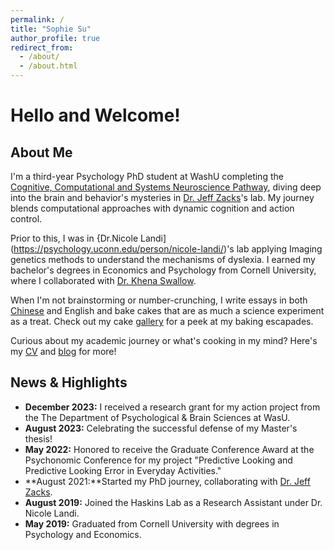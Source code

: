 ```yaml
---
permalink: /
title: "Sophie Su"
author_profile: true
redirect_from: 
  - /about/
  - /about.html
---
```


# Hello and Welcome!

## About Me
I'm a third-year Psychology  PhD student at WashU completing the [Cognitive, Computational and Systems Neuroscience Pathway](https://sites.wustl.edu/systemsneuroscience/ccsn-pathway/), diving deep into the brain and behavior's mysteries in [Dr. Jeff Zacks](https://dcl.wustl.edu/people/jzacks/)'s lab. My journey blends computational approaches with dynamic cognition and action control.

Prior to this, I was in {Dr.Nicole Landi](https://psychology.uconn.edu/person/nicole-landi/)'s lab applying Imaging genetics methods to understand the mechanisms of dyslexia. I earned my bachelor's degrees in Economics and Psychology from Cornell University, where I collaborated with [Dr. Khena Swallow](https://psychology.cornell.edu/khena-m-swallow).

When I'm not brainstorming or number-crunching, I write essays in both [Chinese](/files/wechat.bmp) and English and bake cakes that are as much a science experiment as a treat. Check out my cake [gallery](/portfolio/) for a peek at my baking escapades. 

Curious about my academic journey or what's cooking in my mind? Here's my [CV](/files/Sophie_Su_CV.pdf) and [blog](/year-archive/)  for more! 
 
## News & Highlights
- **December 2023:** I received a research grant for my action project from the The Department of Psychological & Brain Sciences at WasU. 
- **August 2023:** Celebrating the successful defense of my Master's thesis!
- **May 2022:** Honored to receive the Graduate Conference Award at the Psychonomic Conference for my project "Predictive Looking and Predictive Looking Error in Everyday Activities."
- **August 2021:**Started my PhD journey, collaborating with [Dr. Jeff Zacks](https://dcl.wustl.edu/people/jzacks/).
- **August 2019:** Joined the Haskins Lab as a Research Assistant under Dr. Nicole Landi.
- **May 2019:** Graduated from Cornell University with degrees in Psychology and Economics.
